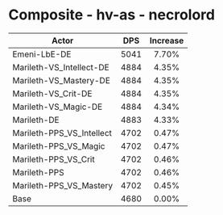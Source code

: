 # Composite - hv-as - necrolord
| Actor | DPS | Increase |
|---|:---:|:---:|
|Emeni-LbE-DE|5041|7.70%|
|Marileth-VS_Intellect-DE|4884|4.35%|
|Marileth-VS_Mastery-DE|4884|4.35%|
|Marileth-VS_Crit-DE|4884|4.35%|
|Marileth-VS_Magic-DE|4884|4.34%|
|Marileth-DE|4883|4.33%|
|Marileth-PPS_VS_Intellect|4702|0.47%|
|Marileth-PPS_VS_Magic|4702|0.47%|
|Marileth-PPS_VS_Crit|4702|0.46%|
|Marileth-PPS|4702|0.46%|
|Marileth-PPS_VS_Mastery|4702|0.45%|
|Base|4680|0.00%|
